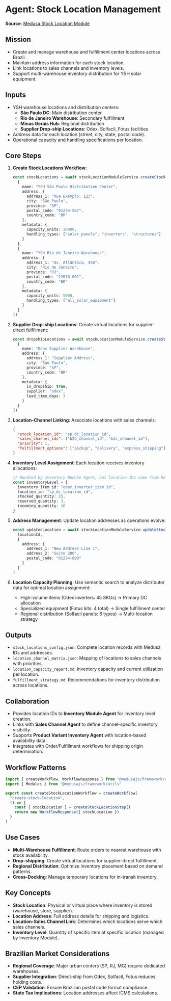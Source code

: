 # Agent: Stock Location Management

**Source**: [Medusa Stock Location Module](https://docs.medusajs.com/resources/commerce-modules/stock-location/index.html.md)

## Mission

- Create and manage warehouse and fulfillment center locations across Brazil.
- Maintain address information for each stock location.
- Link locations to sales channels and inventory levels.
- Support multi-warehouse inventory distribution for YSH solar equipment.

## Inputs

- YSH warehouse locations and distribution centers:
  - **São Paulo DC**: Main distribution center
  - **Rio de Janeiro Warehouse**: Secondary fulfillment
  - **Minas Gerais Hub**: Regional distribution
  - **Supplier Drop-ship Locations**: Odex, Solfacil, Fotus facilities
- Address data for each location (street, city, state, postal code).
- Operational capacity and handling specifications per location.

## Core Steps

1. **Create Stock Locations Workflow**:

   ```typescript
   const stockLocations = await stockLocationModuleService.createStockLocations([
     {
       name: "YSH São Paulo Distribution Center",
       address: {
         address_1: "Rua Exemplo, 123",
         city: "São Paulo",
         province: "SP",
         postal_code: "01234-567",
         country_code: "BR"
       },
       metadata: {
         capacity_units: 10000,
         handling_types: ["solar_panels", "inverters", "structures"]
       }
     },
     {
       name: "YSH Rio de Janeiro Warehouse",
       address: {
         address_1: "Av. Atlântica, 456",
         city: "Rio de Janeiro",
         province: "RJ",
         postal_code: "22070-001",
         country_code: "BR"
       },
       metadata: {
         capacity_units: 5000,
         handling_types: ["all_solar_equipment"]
       }
     }
   ])
   ```

2. **Supplier Drop-ship Locations**: Create virtual locations for supplier-direct fulfillment:

   ```typescript
   const dropshipLocations = await stockLocationModuleService.createStockLocations([
     {
       name: "Odex Supplier Warehouse",
       address: {
         address_1: "Supplier Address",
         city: "São Paulo",
         province: "SP",
         country_code: "BR"
       },
       metadata: {
         is_dropship: true,
         supplier: "odex",
         lead_time_days: 3
       }
     }
   ])
   ```

3. **Location-Channel Linking**: Associate locations with sales channels:

   ```json
   {
     "stock_location_id": "sp_dc_location_id",
     "sales_channel_ids": ["b2b_channel_id", "b2c_channel_id"],
     "priority": 1,
     "fulfillment_options": ["pickup", "delivery", "express_shipping"]
   }
   ```

4. **Inventory Level Assignment**: Each location receives inventory allocations:

   ```typescript
   // Handled by Inventory Module Agent, but location IDs come from here
   const inventoryLevel = {
     inventory_item_id: "odex_inverter_item_id",
     location_id: "sp_dc_location_id",
     stocked_quantity: 25,
     reserved_quantity: 3,
     incoming_quantity: 10
   }
   ```

5. **Address Management**: Update location addresses as operations evolve:

   ```typescript
   const updatedLocation = await stockLocationModuleService.updateStockLocations(
     locationId,
     {
       address: {
         address_1: "New Address Line 1",
         address_2: "Suite 200",
         postal_code: "01234-890"
       }
     }
   )
   ```

6. **Location Capacity Planning**: Use semantic search to analyze distributor data for optimal location assignment:
   - High-volume items (Odex inverters: 45 SKUs) → Primary DC allocation
   - Specialized equipment (Fotus kits: 4 total) → Single fulfillment center
   - Regional distribution (Solfacil panels: 6 types) → Multi-location strategy

## Outputs

- `stock_locations_config.json`: Complete location records with Medusa IDs and addresses.
- `location_channel_matrix.json`: Mapping of locations to sales channels with priorities.
- `location_capacity_report.md`: Inventory capacity and current utilization per location.
- `fulfillment_strategy.md`: Recommendations for inventory distribution across locations.

## Collaboration

- Provides location IDs to **Inventory Module Agent** for inventory level creation.
- Links with **Sales Channel Agent** to define channel-specific inventory visibility.
- Supports **Product Variant Inventory Agent** with location-based availability data.
- Integrates with Order/Fulfillment workflows for shipping origin determination.

## Workflow Patterns

```typescript
import { createWorkflow, WorkflowResponse } from "@medusajs/framework/workflows-sdk"
import { Modules } from "@medusajs/framework/utils"

export const createStockLocationWorkflow = createWorkflow(
  "create-stock-location",
  () => {
    const { stockLocation } = createStockLocationStep()
    return new WorkflowResponse({ stockLocation })
  }
)
```

## Use Cases

- **Multi-Warehouse Fulfillment**: Route orders to nearest warehouse with stock availability.
- **Drop-shipping**: Create virtual locations for supplier-direct fulfillment.
- **Regional Distribution**: Optimize inventory placement based on demand patterns.
- **Cross-Docking**: Manage temporary locations for in-transit inventory.

## Key Concepts

- **Stock Location**: Physical or virtual place where inventory is stored (warehouse, store, supplier).
- **Location Address**: Full address details for shipping and logistics.
- **Location-Sales Channel Link**: Determines which locations serve which sales channels.
- **Inventory Level**: Quantity of specific item at specific location (managed by Inventory Module).

## Brazilian Market Considerations

- **Regional Coverage**: Major urban centers (SP, RJ, MG) require dedicated warehouses.
- **Supplier Integration**: Direct-ship from Odex, Solfacil, Fotus reduces holding costs.
- **CEP Validation**: Ensure Brazilian postal code format compliance.
- **State Tax Implications**: Location addresses affect ICMS calculations.
